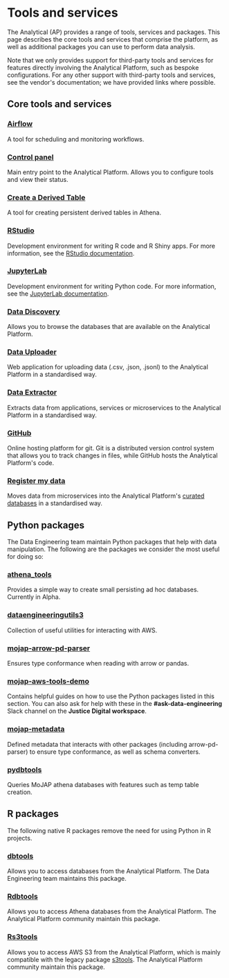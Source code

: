 # Tools and services

The Analytical (AP) provides a range of tools, services and packages. This page describes the core tools and services that comprise the platform, as well as additional packages you can use to perform data analysis.

Note that we only provides support for third-party tools and services for features directly involving the Analytical Platform, such as bespoke configurations. For any other support with third-party tools and services, see the vendor's documentation; we have provided links where possible.

## Core tools and services

### [Airflow](airflow)
A tool for scheduling and monitoring workflows.

### [Control panel](control-panel.html)
Main entry point to the Analytical Platform. Allows you to configure tools and view their status.

### [Create a Derived Table](create-a-derived-table)
A tool for creating persistent derived tables in Athena.

### [RStudio](rstudio)
Development environment for writing R code and R Shiny apps. For more information, see the [RStudio documentation](https://docs.posit.co/ide/user/).

### [JupyterLab](jupyterlab)
Development environment for writing Python code. For more information, see the [JupyterLab documentation](https://jupyterlab.readthedocs.io/en/latest/).

### [Data Discovery](../data/curated-databases/data-documentation)
Allows you to browse the databases that are available on the Analytical Platform.

### [Data Uploader](data-uploader)
Web application for uploading data (.csv, .json, .jsonl) to the Analytical Platform in a standardised way.

### [Data Extractor](https://github.com/ministryofjustice/data-engineering-data-extractor)

Extracts data from applications, services or microservices to the Analytical Platform in a standardised way.

### [GitHub](https://github.com/)

Online hosting platform for git. Git is a distributed version control system that allows you to track changes in files, while GitHub hosts the Analytical Platform's code.

### [Register my data](https://github.com/ministryofjustice/register-my-data)

Moves data from microservices into the Analytical Platform's [curated databases](../data/curated-databases) in a standardised way.

## Python packages

The Data Engineering team maintain Python packages that help with data manipulation. The following are the packages we consider the most useful for doing so:

### [athena_tools](https://github.com/moj-analytical-services/athena_tools)
Provides a simple way to create small persisting ad hoc databases. Currently in Alpha.

### [dataengineeringutils3](https://github.com/moj-analytical-services/dataengineeringutils3)
Collection of useful utilities for interacting with AWS.

### [mojap-arrow-pd-parser](https://github.com/moj-analytical-services/mojap-arrow-pd-parser)
Ensures type conformance when reading with arrow or pandas.

### [mojap-aws-tools-demo](https://github.com/moj-analytical-services/mojap-aws-tools-demo)
Contains helpful guides on how to use the Python packages listed in this section. You can also ask for help with these in the **#ask-data-engineering** Slack channel on the **Justice Digital workspace**.

### [mojap-metadata](https://github.com/moj-analytical-services/mojap-metadata)
Defined metadata that interacts with other packages (including arrow-pd-parser) to ensure type conformance, as well as schema converters.

### [pydbtools](https://github.com/moj-analytical-services/pydbtools)
Queries MoJAP athena databases with features such as temp table creation.

## R packages

The following native R packages remove the need for using Python in R projects.

### [dbtools](https://github.com/moj-analytical-services/dbtools)
Allows you to access databases from the Analytical Platform. The Data Engineering team maintains this package.

### [Rdbtools](https://github.com/moj-analytical-services/Rdbtools)
Allows you to access Athena databases from the Analytical Platform. The Analytical Platform community maintain this package.

### [Rs3tools](https://github.com/moj-analytical-services/Rs3tools)
Allows you to access AWS S3 from the Analytical Platform, which is mainly compatible with the legacy package [s3tools](https://github.com/moj-analytical-services/s3tools). The Analytical Platform community maintain this package.
